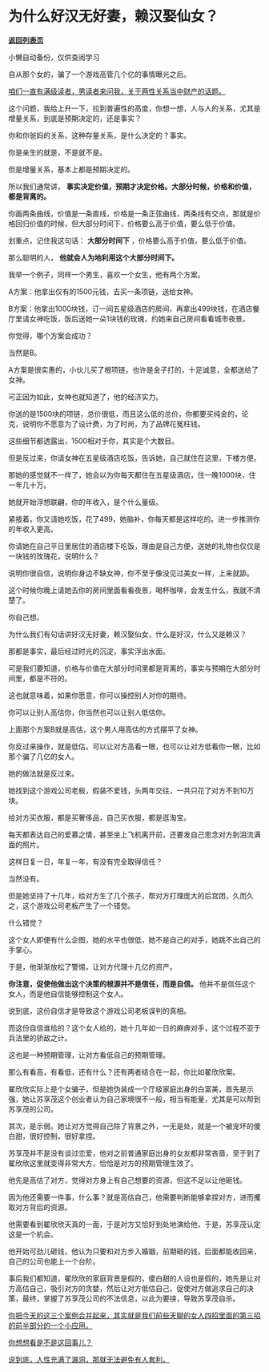 # 为什么好汉无好妻，赖汉娶仙女？

[**返回列表页**](/gzh/记忆承载3)

小懒自动备份，仅供查阅学习

自从那个女的，骗了一个游戏高管几个亿的事情曝光之后。  

[咱们一直有满级读者，男读者来问我，关于两性关系当中财产的话题。](http://mp.weixin.qq.com/s?__biz=MzkwMzQ1MzczOQ==&mid=2247484119&idx=1&sn=17f89a2fc6448ba6cba62fabe2a8f2b5&chksm=c0974f93f7e0c6858fd585f5221af713e3b0d8cd7c59c08a6f3bd85c3ce312f9247478461a34&scene=21#wechat_redirect)

这个问题，我给上升一下，拉到普遍性的高度，你想一想，人与人的关系，尤其是增量关系，到底是预期决定的，还是事实？  

你和你爸妈的关系，这种存量关系，是什么决定的？事实。  

你是亲生的就是，不是就不是。

但是增量关系，基本上都是预期决定的。  

所以我们通常讲， **事实决定价值，预期才决定价格。大部分时候，价格和价值，都是背离的。**  

你画两条曲线，价值是一条直线，价格是一条正弦曲线，两条线有交点，那就是价格回归价值的时候，但大部分时间下，价格要么高于价值，要么低于价值。  

划重点，记住我这句话： **大部分时间下** ，价格要么高于价值，要么低于价值。

那么聪明的人， **他就会人为地利用这个大部分时间下。**

我举一个例子，同样一个男生，喜欢一个女生，他有两个方案。

A方案：他拿出仅有的1500元钱，去买一条项链，送给女神。

B方案：他拿出1000块钱，订一间五星级酒店的房间，再拿出499块钱，在酒店餐厅里请女神吃饭，饭后送她一朵1块钱的玫瑰，约她来自己房间看看城市夜景。  

你觉得，哪个方案会成功？  

当然是B。  

A方案是很实惠的，小伙儿买了根项链，也许是金子打的，十足诚意，全都送给了女神。  

可正因为如此，女神也就知道了，他的经济实力。

你送的是1500块的项链，总价很低，而且这么低的总价，你都要买纯金的，论克，说明你不愿意为了设计费，为了时尚，为了品牌花冤枉钱。  

这些细节都透露出，1500相对于你，其实是个大数目。

但是反过来，你请女神在五星级酒店吃饭，告诉她，自己就住在这里，下楼方便。  

那她的感觉就不一样了，她会以为你每天都住在五星级酒店，住一晚1000块，住一年几十万。  

她就开始浮想联翩，你的年收入，是个什么量级。  

紧接着，你又请她吃饭，花了499，她脑补，你每天都是这样吃的。进一步推测你的年收入更高。

你请她在自己平日里居住的酒店楼下吃饭，理由是自己方便，送她的礼物也仅仅是一块钱的玫瑰花，说明什么？  

说明你很自信，说明你身边不缺女神，你不至于像没见过美女一样，上来就舔。  

这个时候你晚上请她去你的房间里面看看夜景，喝杯咖啡，会发生什么，我就不清楚了。  

你自己想。  

为什么我们有句话讲好汉无好妻，赖汉娶仙女，什么是好汉，什么又是赖汉？  

那都是事实，最后经过时光的沉淀，事实浮出水面。  

可是我们要知道，价格与价值在大部分时间里都是背离的，事实与预期在大部分时间里，都是不符的。  

这也就意味着，如果你愿意，你可以操控别人对你的期待。  

你可以让别人高估你，你当然也可以让别人低估你。

上面那个方案B就是高估，这个男人用高估的方式摆平了女神。  

你反过来操作，就是低估。可以让对方高看一眼，也可以让对方低看你一眼，比如那个骗了几亿的女人。

她的做法就是反过来。  

她找到这个游戏公司老板，假装不爱钱，头两年交往，一共只花了对方不到10万块。  

给对方买衣服，都是买奢侈品，自己买衣服，都是逛淘宝。  

每天都表达自己的爱慕之情，甚至坐上飞机离开前，还要发自己思念对方到泪流满面的照片。

这样日复一日，年复一年，有没有完全取得信任？

当然没有。

但是她坚持了十几年，给对方生了几个孩子，帮对方打理庞大的后宫团，久而久之，这个游戏公司老板产生了一个错觉。  

什么错觉？

这个女人即便有什么企图，她的水平也很低，她不是自己的对手，她跳不出自己的手掌心。  

于是，他渐渐放松了警惕，让对方代理十几亿的资产。  

 **你注意，促使他做出这个决策的根源并不是信任，而是自信。** 他并不是信任这个女人，而是他自信能够控制这个女人。  

说到底，这份自信才是导致这个游戏公司老板误判的真相。  

而这份自信谁给的？这个女人给的，她十几年如一日的麻痹对手，这个过程不亚于兵法里的骄敌之计。

这也是一种预期管理，让对方看低自己的预期管理。  

那么有看高，有看低，还有什么？还有两者结合在一起，你比如翟欣欣案。

翟欣欣实际上是个女骗子，但是她伪装成一个厅级家庭出身的白富美，首先是示强，她让苏享茂这个创业者认为自己家境很不一般，相当有能量，尤其是可以帮到苏享茂的公司。

其次，是示弱。她让对方觉得自己除了背景之外，一无是处，就是一个被宠坏的傻白甜，很好控制，很好拿捏。  

苏享茂并不是没有谈过恋爱，他对之前普通家庭出身的女友都非常吝啬，至于到了翟欣欣这里就变得非常大方，恰恰是对方的预期管理生效了。

他先是高估了对方，觉得对方身上有自己想要的资源，但这不足以让他砸钱。  

因为他还需要一件事，什么事？就是高估自己，他需要判断能够拿捏对方，进而攫取对方背后的资源。

他需要看到翟欣欣天真的一面，于是对方又恰好到处地演给他，于是，苏享茂认定这是一个机会。

他开始可劲儿砸钱，他认为只要和对方步入婚姻，前期砸的钱，后面都能收回来，自己的公司也能上一个台阶。  

事后我们都知道，翟欣欣的家庭背景是假的，傻白甜的人设也是假的，她先是让对方高估自己，吸引对方的贪婪，然后让对方低估自己，促使对方做追求自己的决策，最终，掌握了苏享茂公司的不法信息，以此为要挟，导致苏享茂自杀。

[你把今天的这三个案例合并起来，其实就是我们前些天聊的女人四招里面的第三招的前半部分的一个小应用。](http://mp.weixin.qq.com/s?__biz=Mzg4MTg2MzU3Mg==&mid=2247484361&idx=1&sn=aae47e8a572786857eeaafa29ceb2116&chksm=cf5e3d32f829b42446a1a4c644212c44b9140356f406fd4cadc00ce96a9269328e28ca0d4464&scene=21#wechat_redirect)

[你想想看是不是这回事儿？  
](http://mp.weixin.qq.com/s?__biz=Mzg4MTg2MzU3Mg==&mid=2247484361&idx=1&sn=aae47e8a572786857eeaafa29ceb2116&chksm=cf5e3d32f829b42446a1a4c644212c44b9140356f406fd4cadc00ce96a9269328e28ca0d4464&scene=21#wechat_redirect)

[说到底，人性充满了漏洞，那就无法避免有人套利。](http://mp.weixin.qq.com/s?__biz=Mzg4MTg2MzU3Mg==&mid=2247484361&idx=1&sn=aae47e8a572786857eeaafa29ceb2116&chksm=cf5e3d32f829b42446a1a4c644212c44b9140356f406fd4cadc00ce96a9269328e28ca0d4464&scene=21#wechat_redirect)

